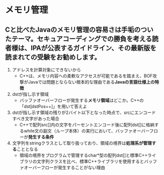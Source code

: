 # メモリ管理

## Cと比べたJavaのメモリ管理の容易さは手垢のついたテーマ。セキュアコーディングでの勝負を考える読者様は、IPAが公表するガイドライン、その最新版を読まれての受験をお勧めします。

1. アドレスを計算対象にできないから
    * C++は、メモリ内容への柔軟なアクセスが可能であるを踏まえ、BOF攻撃がJavaでは問題とならない根本的な理由である**Javaの言語仕様上の特徴**
2. dstが指し示す領域
    * バッファオーバーフローが発生する**メモリ領域**はどこか。C++の「dst[dstPos++]」を用いて答えよ
3. dstが指し示す領域の残りが2バイト以下となった時点で、srcにエンコードすべき文字があった場合
    * C++で配列src[]内の文字をパーセントエンコード後に配列dst[]に格納するwhile文の副文（ループ本体）の実行において、バッファオーバーフローが**発生する条件**
4. 文字列をstringクラスとして取り扱っており、領域の境界は**処理系が管理する**こととなる
    * 領域の境界をプログラムで管理するchar*型の配列dst[]と標準C++ライブラリの文字列クラスを比べ、標準C++ライブラリを使用するとバッファオーバーフローが発生することがない理由
    
